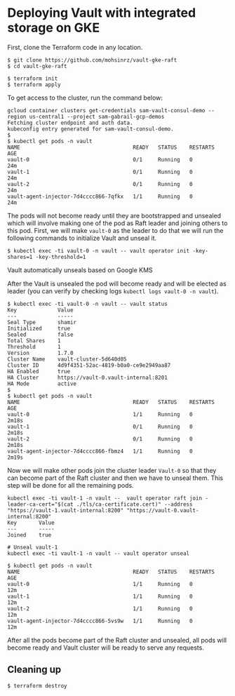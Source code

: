# Deploying Vault with integrated storage on GKE

First, clone the Terraform code in any location.

```
$ git clone https://github.com/mohsinrz/vault-gke-raft
$ cd vault-gke-raft
```

```
$ terraform init
$ terraform apply
```

To get access to the cluster, run the command below:
```
gcloud container clusters get-credentials sam-vault-consul-demo --region us-central1 --project sam-gabrail-gcp-demos
Fetching cluster endpoint and auth data.
kubeconfig entry generated for sam-vault-consul-demo.
$ 
$ kubectl get pods -n vault
NAME                                    READY   STATUS    RESTARTS   AGE
vault-0                                 0/1     Running   0          24m
vault-1                                 0/1     Running   0          24m
vault-2                                 0/1     Running   0          24m
vault-agent-injector-7d4cccc866-7qfkx   1/1     Running   0          24m
```

The pods will not become ready until they are bootstrapped and unsealed which will involve making one of the pod as Raft leader and joining others to this pod. First, we will make `vault-0` as the leader to do that we will run the following commands to initialize Vault and unseal it.

```
$ kubectl exec -ti vault-0 -n vault -- vault operator init -key-shares=1 -key-threshold=1
```

Vault automatically unseals based on Google KMS

After the Vault is unsealed the pod will become ready and will be elected as leader (you can verify by checking logs `kubectl logs vault-0 -n vault`).

```
$ kubectl exec -ti vault-0 -n vault -- vault status
Key             Value
---             -----
Seal Type       shamir
Initialized     true
Sealed          false
Total Shares    1
Threshold       1
Version         1.7.0
Cluster Name    vault-cluster-5d640d05
Cluster ID      4d9f4351-52ac-4819-b0a0-ce9e2949aa87
HA Enabled      true
HA Cluster      https://vault-0.vault-internal:8201
HA Mode         active
$ 
$ kubectl get pods -n vault
NAME                                    READY   STATUS    RESTARTS   AGE
vault-0                                 1/1     Running   0          2m18s
vault-1                                 0/1     Running   0          2m18s
vault-2                                 0/1     Running   0          2m18s
vault-agent-injector-7d4cccc866-fbmz4   1/1     Running   0          2m19s
```

Now we will make other pods join the cluster leader `Vault-0` so that they can become part of the Raft cluster and then we have to unseal them. This step will be done for all the remaining pods.

```
kubectl exec -ti vault-1 -n vault --  vault operator raft join -leader-ca-cert="$(cat ./tls/ca-certificate.cert)" --address "https://vault-1.vault-internal:8200" "https://vault-0.vault-internal:8200" 
Key       Value
---       -----
Joined    true 

# Unseal vault-1
kubectl exec -ti vault-1 -n vault -- vault operator unseal
```

```
$ kubectl get pods -n vault
NAME                                    READY   STATUS    RESTARTS   AGE
vault-0                                 1/1     Running   0          12m
vault-1                                 1/1     Running   0          12m
vault-2                                 1/1     Running   0          12m
vault-agent-injector-7d4cccc866-5vs9w   1/1     Running   0          12m
```

After all the pods become part of the Raft cluster and unsealed, all pods will become ready and Vault cluster will be ready to serve any requests.

## Cleaning up

```
$ terraform destroy
```
